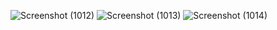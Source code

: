 ![Screenshot (1012)](https://github.com/temban/Noela_Spa/assets/76685729/f7bcaf7c-ee6a-4891-b570-2b785c9ba613)
![Screenshot (1013)](https://github.com/temban/Noela_Spa/assets/76685729/2e8c2ad1-e284-4288-9eef-1eeb2fa58b2b)
![Screenshot (1014)](https://github.com/temban/Noela_Spa/assets/76685729/da4b5203-f4ca-4f8e-903e-24d3f95ca416)
